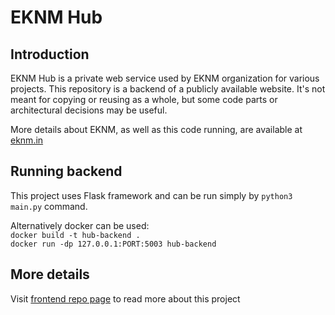 # EKNM Hub

## Introduction

EKNM Hub is a private web service used by EKNM organization for various projects. This repository is a backend of a publicly available website. It's not meant for copying or reusing as a whole, but some code parts or architectural decisions may be useful.

More details about EKNM, as well as this code running, are available at [eknm.in](https://eknm.in)
 
## Running backend

This project uses Flask framework and can be run simply by `python3 main.py` command.

Alternatively docker can be used:  
`docker build -t hub-backend .`  
`docker run -dp 127.0.0.1:PORT:5003 hub-backend`

## More details

Visit [frontend repo page](https://github.com/ladaguedencre/EKNM-Hub) to read more about this project

